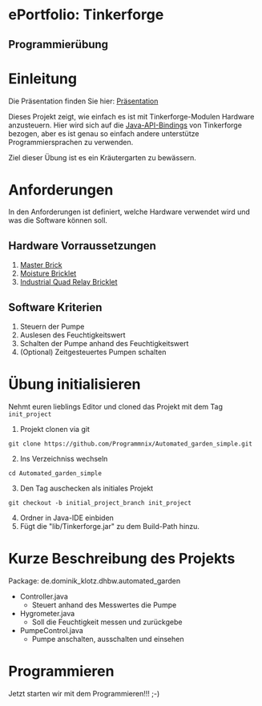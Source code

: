 
# ePortfolio: Tinkerforge
## Programmierübung

# Einleitung

Die Präsentation finden Sie hier: [Präsentation](https://docs.google.com/presentation/d/1ga7UCL06HEAiya0m1iGdhdYJRIMx_e2CzU5-GaaTcLM/edit?usp=sharing)

Dieses Projekt zeigt, wie einfach es ist mit Tinkerforge-Modulen Hardware anzusteuern. Hier wird sich auf die [Java-API-Bindings](www.tinkerforge.com/de/doc/Software/API_Bindings_Java.html) von Tinkerforge bezogen, aber es ist genau so einfach andere unterstütze Programmiersprachen zu verwenden.

Ziel dieser Übung ist es ein Kräutergarten zu bewässern.

# Anforderungen

In den Anforderungen ist definiert, welche Hardware verwendet wird und was die Software können soll.

## Hardware Vorraussetzungen

1. [Master Brick](http://www.tinkerforge.com/de/doc/Hardware/Bricks/Master_Brick.html)
2. [Moisture Bricklet](http://www.tinkerforge.com/de/doc/Hardware/Bricklets/Moisture.html)
3. [Industrial Quad Relay Bricklet](http://www.tinkerforge.com/de/doc/Hardware/Bricklets/Industrial_Quad_Relay.html)

## Software Kriterien

1. Steuern der Pumpe
2. Auslesen des Feuchtigkeitswert
3. Schalten der Pumpe anhand des Feuchtigkeitswert
4. (Optional) Zeitgesteuertes Pumpen schalten

# Übung initialisieren

Nehmt euren lieblings Editor und cloned das Projekt mit dem Tag `init_project`

1. Projekt clonen via git


`git clone https://github.com/Programmnix/Automated_garden_simple.git`

2. Ins Verzeichniss wechseln

`cd Automated_garden_simple`

3. Den Tag auschecken als initiales Projekt

`git checkout -b initial_project_branch init_project`

4. Ordner in Java-IDE einbiden
5. Fügt die "lib/Tinkerforge.jar" zu dem Build-Path hinzu.


# Kurze Beschreibung des Projekts

Package: de.dominik_klotz.dhbw.automated_garden

* Controller.java
  * Steuert anhand des Messwertes die Pumpe	
* Hygrometer.java
  * Soll die Feuchtigkeit messen und zurückgebe
* PumpeControl.java
   * Pumpe anschalten, ausschalten und einsehen
   

# Programmieren

Jetzt starten wir mit dem Programmieren!!! ;-)





